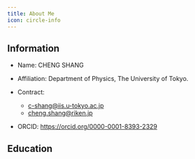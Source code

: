 ```yaml
---
title: About Me
icon: circle-info
---
```


## Information

- Name: CHENG SHANG

- Affiliation: Department of Physics, The University of Tokyo.

- Contract:

  - <c-shang@iis.u-tokyo.ac.jp>
  - <cheng.shang@riken.jp>

- ORCID: <https://orcid.org/0000-0001-8393-2329>

## Education

<Experiences :items="experiences" />

<script setup lang="ts">
const experiences = [
  {
    type: 'study',
    place: "The University of Tokyo, Japan",
    title: "Ph.D.",
    time: "Oct. 2021 - Present",
    content: "Department of Physics<br>Expected to graduate in Sep 2024",
  },
  {
    type: 'study',
    place: "Students to Japan, China",
    time: "Oct. 2020 - Aug. 2021",
    content: "Preparatory School for Chinese<br>MEXT Doctoral Scholarship Candidate",
  },
  {
    type: 'study',
    place: "Northeast Normal University, China",
    time: "Sep. 2017 - June 2020",
    title: "Master of Science",
    description: "School of Physics",
  },
];
</script>
